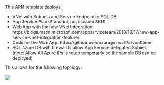 This ARM template deploys:
<ul>
<li>VNet with Subnets and Service Endpoint to SQL DB
<li>App Service Plan (Standard, not isolated SKU)
<li>Web App with the new VNet Integration: https://blogs.msdn.microsoft.com/appserviceteam/2018/10/17/new-app-service-vnet-integration-feature/
<li>Code for the Web App. https://github.com/azuregomez/PersonDemo
<li>SQL Azure DB with firewall to allow App Service delegated Subnet.  (note: Allow All Azure IPs is setup temporarily so the sample DB can be deployed)
</ul>
This allows for the following topology:
<br/><br/>
<img src="https://storagegomez.blob.core.windows.net/public/images/vnetint.jpg">
